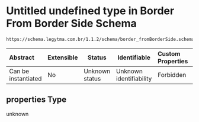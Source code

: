 # Untitled undefined type in Border From Border Side Schema

```txt
https://schema.legytma.com.br/1.1.2/schema/border_fromBorderSide.schema.json#/properties
```




| Abstract            | Extensible | Status         | Identifiable            | Custom Properties | Additional Properties | Access Restrictions | Defined In                                                                                                |
| :------------------ | ---------- | -------------- | ----------------------- | :---------------- | --------------------- | ------------------- | --------------------------------------------------------------------------------------------------------- |
| Can be instantiated | No         | Unknown status | Unknown identifiability | Forbidden         | Allowed               | none                | [border_fromBorderSide.schema.json\*](../schema/border_fromBorderSide.schema.json) |

## properties Type

unknown
